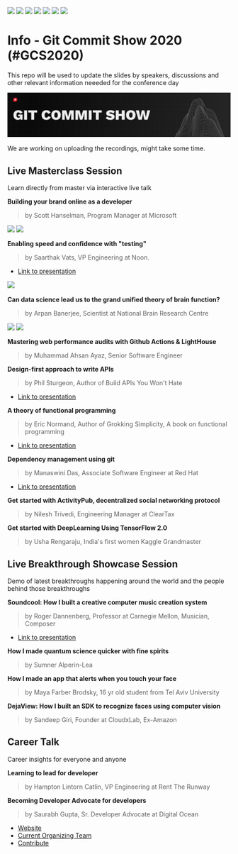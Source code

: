 [![](https://img.shields.io/badge/Speakers-12-brightgreen)](https://gitcommit.show)
[![](https://img.shields.io/badge/Venue-Online-brightgreen)](https://gitcommit.show)
[![](https://img.shields.io/badge/Contributors-37-brightgreen)](https://gitcommit.show)
[![](https://img.shields.io/badge/Season-02-brightgreen)](https://gitcommit.show)
[![](https://img.shields.io/badge/Interactive-Yes-brightgreen)](https://gitcommit.show)
[![](https://img.shields.io/badge/Next%20Show-In%2012%20Days-brightgreen)](https://gitcommit.show)
[![](https://img.shields.io/badge/Price-Free-brightgreen)](https://gitcommit.show)


# Info - Git Commit Show 2020  (#GCS2020)

This repo will be used to update the slides by speakers, discussions and other relevant information neeeded for the conference day

![Banner Image](https://github.com/Git-Commit-Show/gcs2020/raw/master/banner_left%201500x300 "GCS2020 Banner")

We are working on uploading the recordings, might take some time.

## Live Masterclass Session

Learn directly from master via interactive live talk


**Building your brand online as a developer**

> by Scott Hanselman, Program Manager at Microsoft

[![](https://img.shields.io/badge/%23-Personal%20Branding-blue)](https://gitcommit.show)
[![](https://img.shields.io/badge/%23-Networking-green)](https://gitcommit.show)


**Enabling speed and confidence with "testing"**

> by Saarthak Vats, VP Engineering at Noon.

* [Link to presentation](https://drive.google.com/file/d/1O1jAQuKeP9U8mKfe-KCYdyuTsofF35ZX/view?usp=sharing)

[![](https://img.shields.io/badge/%23-Testing-lightgrey)](https://gitcommit.show)


**Can data science lead us to the grand unified theory of brain function?**

> by Arpan Banerjee, Scientist at National Brain Research Centre

[![](https://img.shields.io/badge/%23-NeuroScience-blueviolet)](https://gitcommit.show)
[![](https://img.shields.io/badge/%23-DataScience-lightgrey)](https://gitcommit.show)


**Mastering web performance audits with Github Actions & LightHouse**

> by Muhammad Ahsan Ayaz, Senior Software Engineer


**Design-first approach to write APIs**

> by Phil Sturgeon, Author of Build APIs You Won't Hate

* [Link to presentation](https://drive.google.com/file/d/1Ar4FWktBzm4RnKlGCW2KeOC294WClsRI/view?usp=sharing)


**A theory of functional programming**

> by Eric Normand, Author of Grokking Simplicity, A book on functional programming

* [Link to presentation](https://drive.google.com/file/d/1xxOib_9dr3a88GRk8_oO77NMYWVwG710/view?usp=sharing)


**Dependency management using git**

> by Manaswini Das, Associate Software Engineer at Red Hat

* [Link to presentation](https://drive.google.com/file/d/1gGEpIKVEhvNpPN8SyyZgz_BXcrFrD2vE/view?usp=sharing)


**Get started with ActivityPub, decentralized social networking protocol**

> by Nilesh Trivedi, Engineering Manager at ClearTax


**Get started with DeepLearning Using TensorFlow 2.0**

> by Usha Rengaraju, India's first women Kaggle Grandmaster


## Live Breakthrough Showcase Session

Demo of latest breakthroughs happening around the world and the people behind those breakthroughs

**Soundcool: How I built a creative computer music creation system**

> by Roger Dannenberg, Professor at Carnegie Mellon,  Musician, Composer

* [Link to presentation](https://drive.google.com/file/d/11nENFp9xOtC_5rUYy4CtWw6WUOyPohv7/view?usp=sharing)


**How I made quantum science quicker with fine spirits**

> by Sumner Alperin-Lea


**How I made an app that alerts when you touch your face**

> by Maya Farber Brodsky, 16 yr old student from Tel Aviv University


**DejaView: How I built an SDK to recognize faces using computer vision**

> by Sandeep Giri, Founder at CloudxLab, Ex-Amazon


## Career Talk

Career insights for everyone and anyone


**Learning to lead for developer**

> by Hampton Lintorn Catlin, VP Engineering at Rent The Runway


**Becoming Developer Advocate for developers**

> by Saurabh Gupta, Sr. Developer Advocate at Digital Ocean


* [Website](http://gitcommit.show/)
* [Current Organizing Team](http://bit.ly/teamgcs)
* [Contribute](http://push.gitcommit.show/)

